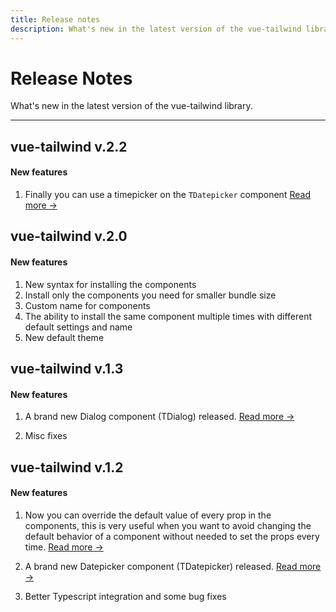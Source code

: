 ```yaml
---
title: Release notes
description: What's new in the latest version of the vue-tailwind library.
---
```


# Release Notes

What's new in the latest version of the vue-tailwind library.

<hr>

## vue-tailwind v.2.2

####  New features

1. Finally you can use a timepicker on the `TDatepicker` component [Read more →](/docs/datepicker#timepicker)

## vue-tailwind v.2.0

####  New features

1. New syntax for installing the components
2. Install only the components you need for smaller bundle size
3. Custom name for components
4. The ability to install the same component multiple times with different default settings and name
5. New default theme


## vue-tailwind v.1.3

####  New features

1. A brand new Dialog component (TDialog) released. [Read more →](/docs/dialog)

2. Misc fixes


## vue-tailwind v.1.2

####  New features

1. Now you can override the default value of every prop in the components, this is very useful when you want to avoid changing the default behavior of a component without needed to set the props every time. [Read more →](/docs/settings)

2. A brand new Datepicker component (TDatepicker) released. [Read more →](/docs/datepicker)

3. Better Typescript integration and some bug fixes

